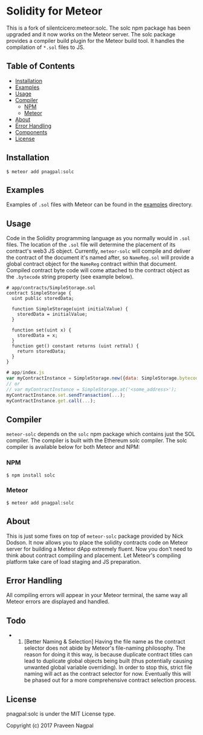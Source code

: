 # Solidity for Meteor
This is a fork of silentcicero:meteor:solc. The solc npm package has been upgraded and it now works on the Meteor server. The solc package provides a compiler build plugin for the Meteor build tool. It
handles the compilation of `*.sol` files to JS.

## Table of Contents

* [Installation](#installation)
* [Examples](#examples)
* [Usage](#usage)
* [Compiler](#compiler)
  * [NPM](#npm)
  * [Meteor](#meteor)
* [About](#about)
* [Error Handling](#error-handling)
* [Components](#components)
* [License](#license)

## Installation

    $ meteor add pnagpal:solc

## Examples

Examples of `.sol` files with Meteor can be found in the <a href="http://github.com/pnagpal/meteor-solc/master/blob/examples">examples</a> directory.

## Usage

Code in the Solidity programming language as you normally would in `.sol` files.
The location of the `.sol` file will determine the placement of its contract's web3 JS object.
Currently, `meteor-solc` will compile and deliver the contract of the document it's named after, so `NameReg.sol` will provide a global contract object for the `NameReg` contract within that document.
Compiled contract byte code will come attached to the contract object as the `.bytecode` string property (see example below).

```
# app/contracts/SimpleStorage.sol
contract SimpleStorage {
  uint public storedData;

  function SimpleStorage(uint initialValue) {
    storedData = initialValue;
  }

  function set(uint x) {
    storedData = x;
  }
  function get() constant returns (uint retVal) {
    return storedData;
  }
}
```

```javascript
# app/index.js
var myContractInstance = SimpleStorage.new({data: SimpleStorage.bytecode, gas: 30000}, ...);
// or
// var myContractInstance = SimpleStorage.at('<some_address>');
myContractInstance.set.sendTransaction(...);
myContractInstance.get.call(...);
```

## Compiler

`meteor-solc` depends on the `solc` npm package which contains just the SOL compiler. The compiler is built with the Ethereum solc compiler. The solc compiler is available below for both Meteor and NPM:

### NPM

    $ npm install solc

### Meteor

    $ meteor add pnagpal:solc

## About

This is just some fixes on top of `meteor-solc` package provided by Nick Dodson. It now allows you to place the solidity contracts code on Meteor server for building a Meteor dApp extremely fluent. Now you don't need to think about contract compiling and placement. Let Meteor's compiling platform take care of load staging and JS preparation.

## Error Handling

All compiling errors will appear in your Meteor terminal, the same way all Meteor errors are displayed and handled.


## Todo

 - 1. [Better Naming & Selection] Having the file name as the contract selector does not abide by Meteor's file-naming philosophy. The reason for doing it this way, is because duplicate contract titles can lead to duplicate global objects being built (thus potentially causing unwanted global variable overriding). In order to stop this, strict file naming will act as the contract selector for now. Eventually this will be phased out for a more comprehensive contract selection process.

## License

pnagpal:solc is under the MIT License type.

Copyright (c) 2017 Praveen Nagpal
